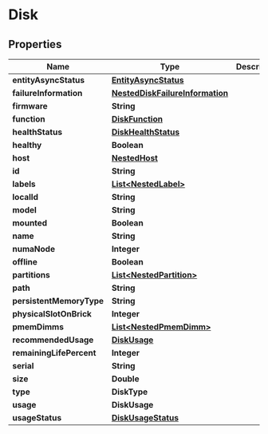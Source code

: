 

# Disk


## Properties

Name | Type | Description | Notes
------------ | ------------- | ------------- | -------------
**entityAsyncStatus** | [**EntityAsyncStatus**](EntityAsyncStatus.md) |  |  [optional]
**failureInformation** | [**NestedDiskFailureInformation**](NestedDiskFailureInformation.md) |  |  [optional]
**firmware** | **String** |  | 
**function** | [**DiskFunction**](DiskFunction.md) |  |  [optional]
**healthStatus** | [**DiskHealthStatus**](DiskHealthStatus.md) |  |  [optional]
**healthy** | **Boolean** |  | 
**host** | [**NestedHost**](NestedHost.md) |  | 
**id** | **String** |  | 
**labels** | [**List&lt;NestedLabel&gt;**](NestedLabel.md) |  |  [optional]
**localId** | **String** |  | 
**model** | **String** |  | 
**mounted** | **Boolean** |  | 
**name** | **String** |  | 
**numaNode** | **Integer** |  |  [optional]
**offline** | **Boolean** |  | 
**partitions** | [**List&lt;NestedPartition&gt;**](NestedPartition.md) |  | 
**path** | **String** |  | 
**persistentMemoryType** | **String** |  |  [optional]
**physicalSlotOnBrick** | **Integer** |  |  [optional]
**pmemDimms** | [**List&lt;NestedPmemDimm&gt;**](NestedPmemDimm.md) |  |  [optional]
**recommendedUsage** | [**DiskUsage**](DiskUsage.md) |  |  [optional]
**remainingLifePercent** | **Integer** |  |  [optional]
**serial** | **String** |  | 
**size** | **Double** |  | 
**type** | **DiskType** |  | 
**usage** | **DiskUsage** |  | 
**usageStatus** | [**DiskUsageStatus**](DiskUsageStatus.md) |  |  [optional]




